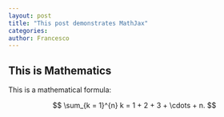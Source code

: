 ```yaml
---
layout: post
title: "This post demonstrates MathJax"
categories: 
author: Francesco
---
```

## This is Mathematics

This is a mathematical formula:

$$ \sum_{k = 1}^{n} k = 1 + 2 + 3 + \cdots + n. $$
